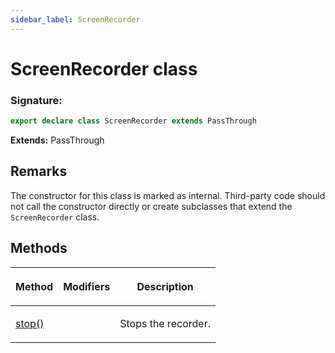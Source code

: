 ```yaml
---
sidebar_label: ScreenRecorder
---
```


# ScreenRecorder class

### Signature:

```typescript
export declare class ScreenRecorder extends PassThrough
```

**Extends:** PassThrough

## Remarks

The constructor for this class is marked as internal. Third-party code should not call the constructor directly or create subclasses that extend the `ScreenRecorder` class.

## Methods

<table><thead><tr><th>

Method

</th><th>

Modifiers

</th><th>

Description

</th></tr></thead>
<tbody><tr><td>

<span id="stop">[stop()](./puppeteer.screenrecorder.stop.md)</span>

</td><td>

</td><td>

Stops the recorder.

</td></tr>
</tbody></table>
